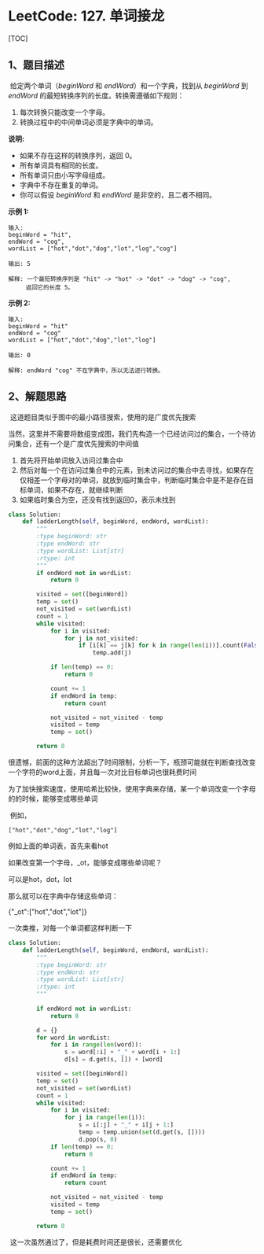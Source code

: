 # LeetCode: 127. 单词接龙

[TOC]



## 1、题目描述



​	给定两个单词（*beginWord* 和 *endWord*）和一个字典，找到从 *beginWord* 到 *endWord* 的最短转换序列的长度。转换需遵循如下规则：

1. 每次转换只能改变一个字母。
2. 转换过程中的中间单词必须是字典中的单词。

**说明:**

- 如果不存在这样的转换序列，返回 0。
- 所有单词具有相同的长度。
- 所有单词只由小写字母组成。
- 字典中不存在重复的单词。
- 你可以假设 *beginWord* 和 *endWord* 是非空的，且二者不相同。

**示例 1:**

```
输入:
beginWord = "hit",
endWord = "cog",
wordList = ["hot","dot","dog","lot","log","cog"]

输出: 5

解释: 一个最短转换序列是 "hit" -> "hot" -> "dot" -> "dog" -> "cog",
     返回它的长度 5。
```

**示例 2:**

```
输入:
beginWord = "hit"
endWord = "cog"
wordList = ["hot","dot","dog","lot","log"]

输出: 0

解释: endWord "cog" 不在字典中，所以无法进行转换。
```





## 2、解题思路

​	这道题目类似于图中的最小路径搜索，使用的是广度优先搜索

​	当然，这里并不需要将数组变成图，我们先构造一个已经访问过的集合，一个待访问集合，还有一个是广度优先搜索的中间值

1. 首先将开始单词放入访问过集合中
2. 然后对每一个在访问过集合中的元素，到未访问过的集合中去寻找，如果存在仅相差一个字母对的单词，就放到临时集合中，判断临时集合中是不是存在目标单词，如果不存在，就继续判断
3. 如果临时集合为空，还没有找到返回0，表示未找到

```python
class Solution:
    def ladderLength(self, beginWord, endWord, wordList):
        """
        :type beginWord: str
        :type endWord: str
        :type wordList: List[str]
        :rtype: int
        """
        if endWord not in wordList:
            return 0

        visited = set([beginWord])
        temp = set()
        not_visited = set(wordList)
        count = 1
        while visited:
            for i in visited:
                for j in not_visited:
                    if [i[k] == j[k] for k in range(len(i))].count(False) == 1:
                        temp.add(j)

            if len(temp) == 0:
                return 0

            count += 1
            if endWord in temp:
                return count

            not_visited = not_visited - temp
            visited = temp
            temp = set()

        return 0
```

​	很遗憾，前面的这种方法超出了时间限制，分析一下，瓶颈可能就在判断查找改变一个字符的word上面，并且每一次对比目标单词也很耗费时间

​	为了加快搜索速度，使用哈希比较快，使用字典来存储，某一个单词改变一个字母的的时候，能够变成哪些单词

​	例如，

```
["hot","dot","dog","lot","log"]
```

例如上面的单词表，首先来看hot

如果改变第一个字母，_ot，能够变成哪些单词呢？

可以是hot，dot，lot

那么就可以在字典中存储这些单词：

{"_ot":["hot","dot","lot"]}

一次类推，对每一个单词都这样判断一下

```python
class Solution:
    def ladderLength(self, beginWord, endWord, wordList):
        """
        :type beginWord: str
        :type endWord: str
        :type wordList: List[str]
        :rtype: int
        """
        
        if endWord not in wordList:
            return 0

        d = {}
        for word in wordList:
            for i in range(len(word)):
                s = word[:i] + "_" + word[i + 1:]
                d[s] = d.get(s, []) + [word]

        visited = set([beginWord])
        temp = set()
        not_visited = set(wordList)
        count = 1
        while visited:
            for i in visited:
                for j in range(len(i)):
                    s = i[:j] + "_" + i[j + 1:]
                    temp = temp.union(set(d.get(s, [])))
                    d.pop(s, 0)
            if len(temp) == 0:
                return 0

            count += 1
            if endWord in temp:
                return count

            not_visited = not_visited - temp
            visited = temp
            temp = set()

        return 0
```

​	这一次虽然通过了，但是耗费时间还是很长，还需要优化

